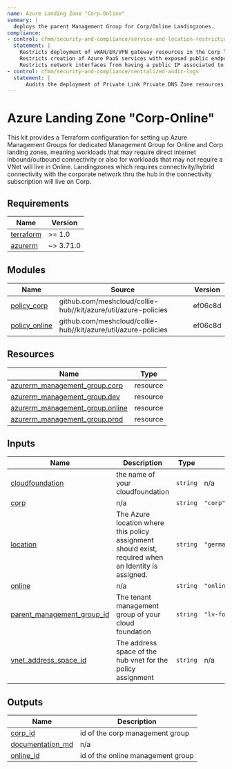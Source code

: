 ```yaml
---
name: Azure Landing Zone "Corp-Online"
summary: |
  deploys the parent Management Group for Corp/Online Landingzones.
compliance:
- control: cfmm/security-and-compliance/service-and-location-restrictions
  statement: |
    Restricts deployment of vWAN/ER/VPN gateway resources in the Corp landing zone
    Restricts creation of Azure PaaS services with exposed public endpoints
    Restricts network interfaces from having a public IP associated to it under the assigned scope
- control: cfmm/security-and-compliance/centralized-audit-logs
  statement: |
      Audits the deployment of Private Link Private DNS Zone resources in the Corp landing zone.
---
```


# Azure Landing Zone "Corp-Online"

This kit provides a Terraform configuration for setting up Azure Management Groups for dedicated Management Group for Online and Corp landing zones, meaning workloads that may require direct internet inbound/outbound connectivity or also for workloads that may not require a VNet will live in Online. Landingzones which requires connectivity/hybrid connectivity with the corporate network thru the hub in the connectivity subscription will live on Corp.

<!-- BEGIN_TF_DOCS -->
## Requirements

| Name | Version |
|------|---------|
| <a name="requirement_terraform"></a> [terraform](#requirement\_terraform) | >= 1.0 |
| <a name="requirement_azurerm"></a> [azurerm](#requirement\_azurerm) | ~> 3.71.0 |

## Modules

| Name | Source | Version |
|------|--------|---------|
| <a name="module_policy_corp"></a> [policy\_corp](#module\_policy\_corp) | github.com/meshcloud/collie-hub//kit/azure/util/azure-policies | ef06c8d |
| <a name="module_policy_online"></a> [policy\_online](#module\_policy\_online) | github.com/meshcloud/collie-hub//kit/azure/util/azure-policies | ef06c8d |

## Resources

| Name | Type |
|------|------|
| [azurerm_management_group.corp](https://registry.terraform.io/providers/hashicorp/azurerm/latest/docs/resources/management_group) | resource |
| [azurerm_management_group.dev](https://registry.terraform.io/providers/hashicorp/azurerm/latest/docs/resources/management_group) | resource |
| [azurerm_management_group.online](https://registry.terraform.io/providers/hashicorp/azurerm/latest/docs/resources/management_group) | resource |
| [azurerm_management_group.prod](https://registry.terraform.io/providers/hashicorp/azurerm/latest/docs/resources/management_group) | resource |

## Inputs

| Name | Description | Type | Default | Required |
|------|-------------|------|---------|:--------:|
| <a name="input_cloudfoundation"></a> [cloudfoundation](#input\_cloudfoundation) | the name of your cloudfoundation | `string` | n/a | yes |
| <a name="input_corp"></a> [corp](#input\_corp) | n/a | `string` | `"corp"` | no |
| <a name="input_location"></a> [location](#input\_location) | The Azure location where this policy assignment should exist, required when an Identity is assigned. | `string` | `"germanywestcentral"` | no |
| <a name="input_online"></a> [online](#input\_online) | n/a | `string` | `"online"` | no |
| <a name="input_parent_management_group_id"></a> [parent\_management\_group\_id](#input\_parent\_management\_group\_id) | The tenant management group of your cloud foundation | `string` | `"lv-foundation"` | no |
| <a name="input_vnet_address_space_id"></a> [vnet\_address\_space\_id](#input\_vnet\_address\_space\_id) | The address space of the hub vnet for the policy assignment | `string` | n/a | yes |

## Outputs

| Name | Description |
|------|-------------|
| <a name="output_corp_id"></a> [corp\_id](#output\_corp\_id) | id of the corp management group |
| <a name="output_documentation_md"></a> [documentation\_md](#output\_documentation\_md) | n/a |
| <a name="output_online_id"></a> [online\_id](#output\_online\_id) | id of the online management group |
<!-- END_TF_DOCS -->
